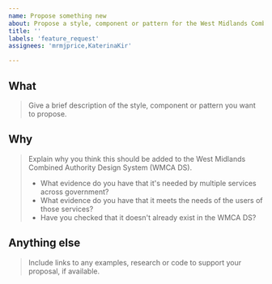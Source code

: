 ```yaml
---
name: Propose something new
about: Propose a style, component or pattern for the West Midlands Combined Authority Design System
title: ''
labels: 'feature_request'
assignees: 'mrmjprice,KaterinaKir'

---
```


<!--
If you need help putting your proposal together, you can message Design Team using MS Teams.
-->

## What
> Give a brief description of the style, component or pattern you want to propose.

## Why
> Explain why you think this should be added to the West Midlands Combined Authority Design System (WMCA DS).
>
> - What evidence do you have that it's needed by multiple services across government?
> - What evidence do you have that it meets the needs of the users of those services?
> - Have you checked that it doesn't already exist in the WMCA DS? 

## Anything else
> Include links to any examples, research or code to support your proposal, if available.

<!--
When you have submitted your proposal, it will automatically get sent to the backlog to be reviewed.
If this proposal is urgent, you should contact @rolorogan
-->
